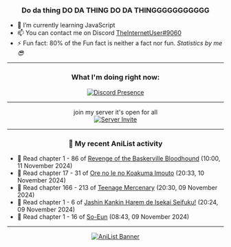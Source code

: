 <div align="center">

### Do da thing DO DA THING DO DA THINGGGGGGGGGGG
</div>

- 🌱 I’m currently learning JavaScript
- 📫 You can contact me on Discord [TheInternetUser#9060](https://discord.com/users/534117072796385300)
- ⚡ Fun fact: 80% of the Fun fact is neither a fact nor fun. _Statistics by me 😎_
<hr>

<div align="center">

### What I'm doing right now:
[![Discord Presence](https://lanyard.cnrad.dev/api/534117072796385300)](https://discord.com/users/534117072796385300)
<hr>

join my server it's open for all <br>
[![Server Invite](https://invidget.switchblade.xyz/bfYgVHxrSs)](https://discord.gg/bfYgVHxrSs)

<hr>
  
### 🌸 My recent AniList activity

</div>

<!-- ANILIST_ACTIVITY:start -->

-   📖 Read chapter 1 - 86 of [Revenge of the Baskerville Bloodhound](https://anilist.co/manga/163824) (10:00, 11 November 2024)
-   📖 Read chapter 17 - 31 of [Ore no Ie no Koakuma Imouto](https://anilist.co/manga/169152) (20:33, 10 November 2024)
-   📖 Read chapter 166 - 213 of [Teenage Mercenary](https://anilist.co/manga/126297) (20:30, 09 November 2024)
-   📖 Read chapter 1 - 6 of [Jashin Kankin Harem de Isekai Seifuku!](https://anilist.co/manga/176112) (20:24, 09 November 2024)
-   📖 Read chapter 1 - 16 of [So-Eun](https://anilist.co/manga/179218) (08:43, 09 November 2024)

<!-- ANILIST_ACTIVITY:end -->
<hr>

<div align="center">

[![AniList Banner](https://img.anili.st/User/929966)](https://anilist.co/user/TheInternetUser)

<!-- ![Profile views](https://gpvc.arturio.dev/TheInternetUse7) Since 2023-01-09 -->
<br>


</div>
